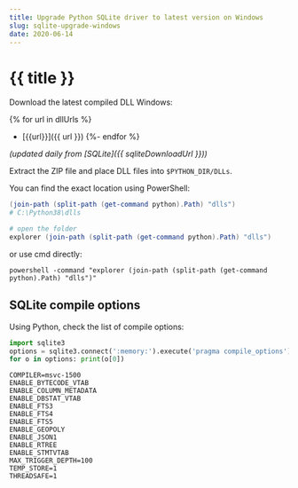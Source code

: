 ```yaml
---
title: Upgrade Python SQLite driver to latest version on Windows
slug: sqlite-upgrade-windows
date: 2020-06-14
---
```


# {{ title }}

Download the latest compiled DLL Windows: 

{% for url in dllUrls %}
- [{{url}}]({{ url }})
{%- endfor %}

<cite>(updated daily from [SQLite]({{ sqliteDownloadUrl }}))</cite>

Extract the ZIP file and place DLL files into `$PYTHON_DIR/DLLs`. 

You can find the exact location using PowerShell:

```powershell
(join-path (split-path (get-command python).Path) "dlls")
# C:\Python38\dlls

# open the folder
explorer (join-path (split-path (get-command python).Path) "dlls")  
```
or use cmd directly:

```commandline
powershell -command "explorer (join-path (split-path (get-command python).Path) "dlls")"
```

## SQLite compile options

Using Python, check the list of compile options:

```python
import sqlite3
options = sqlite3.connect(':memory:').execute('pragma compile_options').fetchall()
for o in options: print(o[0])
```

```
COMPILER=msvc-1500
ENABLE_BYTECODE_VTAB
ENABLE_COLUMN_METADATA
ENABLE_DBSTAT_VTAB
ENABLE_FTS3
ENABLE_FTS4
ENABLE_FTS5
ENABLE_GEOPOLY
ENABLE_JSON1
ENABLE_RTREE
ENABLE_STMTVTAB
MAX_TRIGGER_DEPTH=100
TEMP_STORE=1
THREADSAFE=1
```